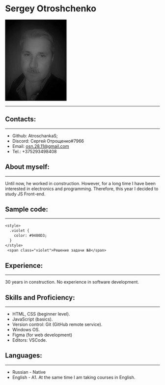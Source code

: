 # Sergey Otroshchenko

![Photo](./photo.jpg)
**************************************
## Contacts:
--------------
- Github: AtroschankaS;
- Discord: Сергей Отрощенко#7966
- Email: osn.28.11@gmail.com
- Tel.: +375293498408

## About myself:
----------------
Until now, he worked in construction. However, for a long time I have been interested in electronics and programming. Therefore, this year I decided to study JS Front-end.

## Sample code:
----------------
``` 
<style>
  .violet {
    color: #9400D3;
  }
</style>
 <span class="violet">Решение задачи №8</span>
```
## Experience:
---------------
30 years in construction.
No experience in software development.

## Skills and Proficiency:
---------------------------
- HTML, CSS (beginner level).
- JavaScript (basics).
- Version control: Git (GitHub remote service).
- Windows OS.
- Figma (for web development)
- Editors: VSCode.

## Languages:
--------------
- Russian - Native
- English - A1.
At the same time I am taking courses in English.